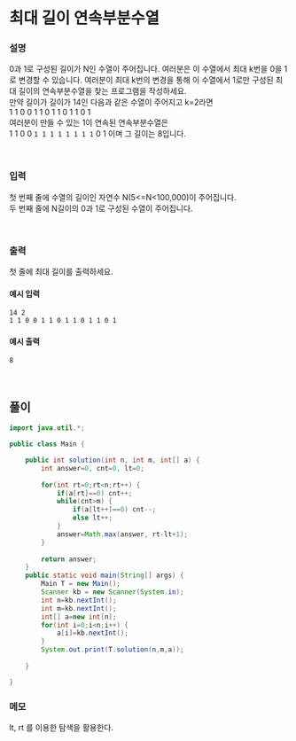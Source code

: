 # 최대 길이 연속부분수열
### 설명
0과 1로 구성된 길이가 N인 수열이 주어집니다. 여러분은 이 수열에서 최대 k번을 0을 1로 변경할 수 있습니다. 여러분이 최대 k번의 변경을 통해 이 수열에서 1로만 구성된 최대 길이의 연속부분수열을 찾는 프로그램을 작성하세요.<br>
만약 길이가 길이가 14인 다음과 같은 수열이 주어지고 k=2라면<br>
1 1 0 0 1 1 0 1 1 0 1 1 0 1<br>
여러분이 만들 수 있는 1이 연속된 연속부분수열은 <br>
1 1 0 0 `1 1 1 1 1 1 1 1` 0 1 이며 그 길이는 8입니다.





<br>

### 입력
첫 번째 줄에 수열의 길이인 자연수 N(5<=N<100,000)이 주어집니다.<br>
두 번째 줄에 N길이의 0과 1로 구성된 수열이 주어집니다.


<br>

### 출력
첫 줄에 최대 길이를 출력하세요.


#### 예시 입력
```
14 2
1 1 0 0 1 1 0 1 1 0 1 1 0 1
```


#### 예시 출력
```
8
```

<br>


## 풀이
```java
import java.util.*;

public class Main {

	public int solution(int n, int m, int[] a) {
		int answer=0, cnt=0, lt=0;
		
		for(int rt=0;rt<n;rt++) {
			if(a[rt]==0) cnt++;
			while(cnt>m) {
				if(a[lt++]==0) cnt--;
				else lt++;
			}
			answer=Math.max(answer, rt-lt+1);
		}
		
		return answer;
	}
	public static void main(String[] args) {
		Main T = new Main();
		Scanner kb = new Scanner(System.in);
		int n=kb.nextInt();
		int m=kb.nextInt();
		int[] a=new int[n];
		for(int i=0;i<n;i++) {
			a[i]=kb.nextInt();
		}
		System.out.print(T.solution(n,m,a));
		
	}

}

```

### 메모
lt, rt 를 이용한 탐색을 활용한다.

<br>

